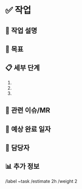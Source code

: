 # ✅ 작업

## 📝 작업 설명
<!-- 수행해야 할 작업에 대해 명확하고 간결하게 설명해주세요 -->

## 🎯 목표
<!-- 이 작업의 목표는 무엇인가요? 완료되면 어떤 결과를 얻게 되나요? -->

## 📋 세부 단계
1. 
2. 
3. 
<!-- 필요한 만큼 단계를 추가하세요 -->

## 🔗 관련 이슈/MR
<!-- 이 작업과 관련된 다른 이슈나 MR이 있다면 링크해주세요 -->

## 📅 예상 완료 일자
<!-- 이 작업의 예상 완료 일자를 적어주세요 -->

## 👥 담당자
<!-- 이 작업을 담당할 사람을 지정해주세요 -->

## 📊 추가 정보
<!-- 이 작업에 대한 추가 정보나 컨텍스트가 있다면 여기에 적어주세요 -->

/label ~task
/estimate 2h
/weight 2
